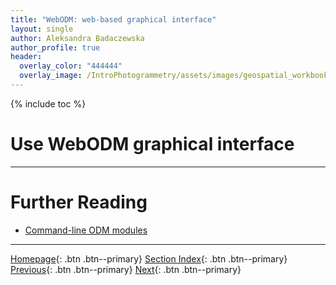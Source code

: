 ```yaml
---
title: "WebODM: web-based graphical interface"
layout: single
author: Aleksandra Badaczewska
author_profile: true
header:
  overlay_color: "444444"
  overlay_image: /IntroPhotogrammetry/assets/images/geospatial_workbook_banner.png
---
```


{% include toc %}

# Use WebODM graphical interface





___
# Further Reading
* [Command-line ODM modules](02-ODM-modules)


___

[Homepage](../index.md){: .btn  .btn--primary}
[Section Index](../00-IntroPhotogrammetry-LandingPage){: .btn  .btn--primary}
[Previous](00-IntroODM){: .btn  .btn--primary}
[Next](02-ODM-modules){: .btn  .btn--primary}
